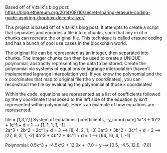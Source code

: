 Based off of Vitalik's blog post:
https://blog.ethereum.org/2014/08/16/secret-sharing-erasure-coding-guide-aspiring-dropbox-decentralizer/

This project is based off of Vitalik's blog post. It attempts to create a script that separates and encodes a file into n chunks, such that any 
m of n chunks can recreate the original file.  This technique is called erasure coding and has a bunch of cool use cases in the blockchain world. 

The original file can be represented as an integer, then separated into chunks.  The integer chunks can then be used to create a UNIQUE polynomial,
abstractly representing the data to be stored. Create the polynomial via systems of equations or lagrange interpolation (haven't implemented lagrange
interpolation yet).
If you know the polynomial and the x coordinates that map to original file (the y coordinates),
you can reconstruct the file by evaluating the polynomial at those x coordinates!

Within the code, equations are represented as a list of coefficients followed by the y
coordinate transposed to the left side of the equation (y isn't represented within polynomial).
Here's an example of how equations are represented. 

file = [1,3,2,1]
System of equations:
                              [coefficients, -y_coordinate]
  1a^3 + 1b^2 + 1c^1 + d  = 1   --> [1, 1, 1, 1, -1]   
  2a^3 + 2b^2 + 2c^1 + d  = 3   --> [8, 4, 2, 1, -3] 
  3a^3 + 3b^2 + 3c^1 + d  = 2   --> [27, 9, 3, 1, -2] 
  4a^3 + 4b^2 + 4c^1 + d  = 1   --> [64, 16, 4, 1, -1] 

Polynomial:
  0.5x^3 + -4.5x^2 + 12.0x + -7.0 = y   --> [0.5, -4.5, 12.0, -7.0] 